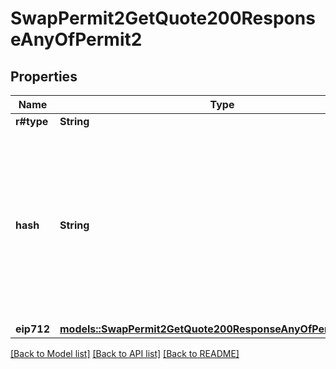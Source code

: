 # SwapPermit2GetQuote200ResponseAnyOfPermit2

## Properties

Name | Type | Description | Notes
------------ | ------------- | ------------- | -------------
**r#type** | **String** | `Permit2` | 
**hash** | **String** | The hash for the approval according to [EIP-712](https://eips.ethereum.org/EIPS/eip-712). If you compute the hash from eip712 field, it should match the value of this field | 
**eip712** | [**models::SwapPermit2GetQuote200ResponseAnyOfPermit2Eip712**](swap__permit2__getQuote_200_response_anyOf_permit2_eip712.md) |  | 

[[Back to Model list]](../README.md#documentation-for-models) [[Back to API list]](../README.md#documentation-for-api-endpoints) [[Back to README]](../README.md)


